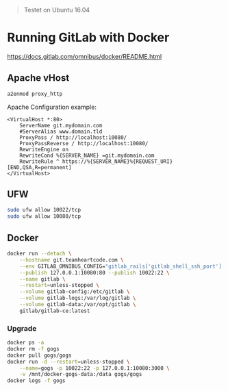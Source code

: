 > Testet on Ubuntu 16.04

# Running GitLab with Docker

https://docs.gitlab.com/omnibus/docker/README.html

## Apache vHost


```bash
a2enmod proxy_http
```

Apache Configuration example:

```
<VirtualHost *:80>
    ServerName git.mydomain.com
    #ServerAlias www.domain.tld 
    ProxyPass / http://localhost:10080/
    ProxyPassReverse / http://localhost:10080/
    RewriteEngine on
    RewriteCond %{SERVER_NAME} =git.mydomain.com
    RewriteRule ^ https://%{SERVER_NAME}%{REQUEST_URI} [END,QSA,R=permanent]
</VirtualHost>
```

## UFW

```bash
sudo ufw allow 10022/tcp
sudo ufw allow 10080/tcp
```

## Docker

```bash
docker run --detach \
    --hostname git.teamheartcode.com \
    --env GITLAB_OMNIBUS_CONFIG="gitlab_rails['gitlab_shell_ssh_port'] = 10022" \
    --publish 127.0.0.1:10080:80 --publish 10022:22 \
    --name gitlab \
    --restart=unless-stopped \
    --volume gitlab-config:/etc/gitlab \
    --volume gitlab-logs:/var/log/gitlab \
    --volume gitlab-data:/var/opt/gitlab \
    gitlab/gitlab-ce:latest
```

### Upgrade

```bash
docker ps -a
docker rm -f gogs
docker pull gogs/gogs
docker run -d --restart=unless-stopped \
    --name=gogs -p 10022:22 -p 127.0.0.1:10080:3000 \
    -v /mnt/docker-gogs-data:/data gogs/gogs
docker logs -f gogs
```
